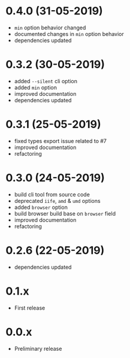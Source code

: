 # 0.4.0 (31-05-2019)

* `min` option behavior changed
* documented changes in `min` option behavior
* dependencies updated

# 0.3.2 (30-05-2019)

* added `--silent` cli option
* added `min` option
* improved documentation
* dependencies updated

# 0.3.1 (25-05-2019)

* fixed types export issue related to #7
* improved documentation
* refactoring

# 0.3.0 (24-05-2019)

* build cli tool from source code
* deprecated `iife`, `amd` & `umd` options
* added `browser` option
* build browser build base on `browser` field
* improved documentation
* refactoring

# 0.2.6 (22-05-2019)

* dependencies updated

# 0.1.x

* First release

# 0.0.x

* Preliminary release
